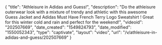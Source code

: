 {
    "title": "Athleisure in Adidas and Guess!",
    "description": "Do the athleisure outerwear look with a mixture of trendy and athletic with this awesome Guess Jacket and Adidas Must Have French Terry Logo Sweatshirt ! Great for this winter cold and rain and perfect for the weekend!",
    "videoid": "202507669",
    "date_created": "1549824793",
    "date_modified": "1550052343",
    "type": "captivate",
    "layout": "video",
    "url": "\/v\/athleisure-in-adidas-and-guess\/202507669"
}